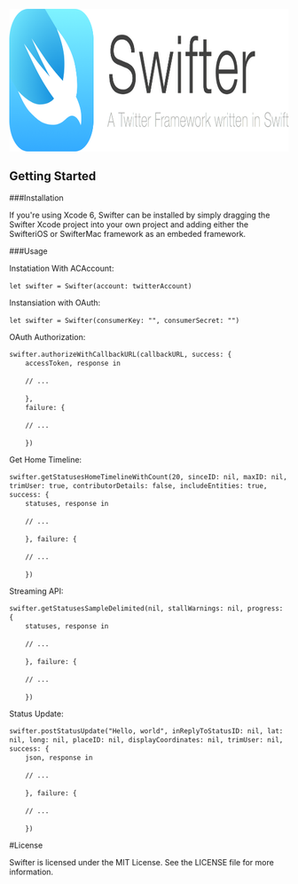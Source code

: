 <p align="center" >
  <img src="swifter_logo.png" alt="Swifter" title="Swifter" width="850" height="257">
</p>

## Getting Started

###Installation

If you're using Xcode 6, Swifter can be installed by simply dragging the Swifter Xcode project into your own project and adding either the SwifteriOS or SwifterMac framework as an embeded framework.

###Usage

Instatiation With ACAccount:

`let swifter = Swifter(account: twitterAccount)`

Instansiation with OAuth:

`let swifter = Swifter(consumerKey: "", consumerSecret: "")`

OAuth Authorization:

	swifter.authorizeWithCallbackURL(callbackURL, success: {
		accessToken, response in
		
		// ...
		
		}, 
		failure: {
	
		// ...
	
		})

Get Home Timeline:

	swifter.getStatusesHomeTimelineWithCount(20, sinceID: nil, maxID: nil, trimUser: true, contributorDetails: false, includeEntities: true, success: {
		statuses, response in
		
		// ...

		}, failure: {
		
		// ...
		
		})
		
		
Streaming API:

	swifter.getStatusesSampleDelimited(nil, stallWarnings: nil, progress: {
		statuses, response in
		
		// ...
		
		}, failure: {
		
		// ...
		
		})

Status Update:

	swifter.postStatusUpdate("Hello, world", inReplyToStatusID: nil, lat: nil, long: nil, placeID: nil, displayCoordinates: nil, trimUser: nil, success: {
		json, response in
		
		// ...
		
		}, failure: {
		
		// ...
		
		})
		
#License

Swifter is licensed under the MIT License. See the LICENSE file for more information.
